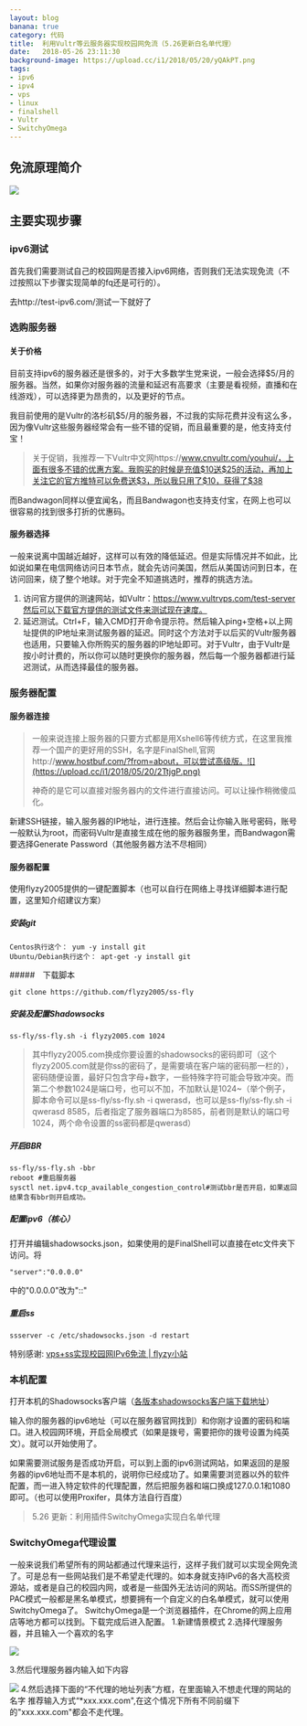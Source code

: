 ```yaml
---
layout: blog
banana: true
category: 代码
title:  利用Vultr等云服务器实现校园网免流（5.26更新白名单代理）
date:   2018-05-26 23:11:30
background-image: https://upload.cc/i1/2018/05/20/yQAkPT.png
tags:
- ipv6
- ipv4
- vps
- linux
- finalshell
- Vultr
- SwitchyOmega
---
```

##  免流原理简介
![](https://upload.cc/i1/2018/05/20/UqNdoM.jpg)

## 主要实现步骤

### ipv6测试

首先我们需要测试自己的校园网是否接入ipv6网络，否则我们无法实现免流（不过按照以下步骤实现简单的fq还是可行的）。

去http://test-ipv6.com/测试一下就好了

### 选购服务器

#### 关于价格

目前支持ipv6的服务器还是很多的，对于大多数学生党来说，一般会选择$5/月的服务器。当然，如果你对服务器的流量和延迟有高要求（主要是看视频，直播和在线游戏），可以选择更为昂贵的，以及更好的节点。

我目前使用的是Vultr的洛杉矶$5/月的服务器，不过我的实际花费并没有这么多，因为像Vultr这些服务器经常会有一些不错的促销，而且最重要的是，他支持支付宝！

> 关于促销，我推荐一下Vultr中文网https://www.cnvultr.com/youhui/，上面有很多不错的优惠方案。我购买的时候是充值$10送$25的活动，再加上关注它的官方推特可以免费送$3，所以我只用了$10，获得了$38

而Bandwagon同样以便宜闻名，而且Bandwagon也支持支付宝，在网上也可以很容易的找到很多打折的优惠码。

####  服务器选择

一般来说离中国越近越好，这样可以有效的降低延迟。但是实际情况并不如此，比如说如果在电信网络访问日本节点，就会先访问美国，然后从美国访问到日本，在访问回来，绕了整个地球。对于完全不知道挑选时，推荐的挑选方法。

1. 访问官方提供的测速网站，如Vultr：https://www.vultrvps.com/test-server然后可以下载官方提供的测试文件来测试现在速度。
2. 延迟测试。Ctrl+F，输入CMD打开命令提示符。然后输入ping+空格+以上网址提供的IP地址来测试服务器的延迟。同时这个方法对于以后买的Vultr服务器也适用，只要输入你所购买的服务器的IP地址即可。对于Vultr，由于Vultr是按小时计费的，所以你可以随时更换你的服务器，然后每一个服务器都进行延迟测试，从而选择最佳的服务器。

### 服务器配置
#### 服务器连接

> 一般来说连接上服务器的只要方式都是用Xshell6等传统方式，在这里我推荐一个国产的更好用的SSH，名字是FinalShell,官网http://www.hostbuf.com/?from=about，可以尝试高级版。![](https://upload.cc/i1/2018/05/20/2TtjgP.png)
>
> 神奇的是它可以直接对服务器内的文件进行直接访问。可以让操作稍微傻瓜化。

新建SSH链接，输入服务器的IP地址，进行连接。然后会让你输入账号密码，账号一般默认为root，而密码Vultr是直接生成在他的服务器服务里，而Bandwagon需要选择Generate Password（其他服务器方法不尽相同）

#### 服务器配置

使用flyzy2005提供的一键配置脚本（也可以自行在网络上寻找详细脚本进行配置，这里知介绍建议方案）

##### 安装git

```
Centos执行这个： yum -y install git
Ubuntu/Debian执行这个： apt-get -y install git
```

#####　下载脚本

```
git clone https://github.com/flyzy2005/ss-fly
```

#####  安装及配置Shadowsocks

```
ss-fly/ss-fly.sh -i flyzy2005.com 1024
```
>其中flyzy2005.com换成你要设置的shadowsocks的密码即可（这个flyzy2005.com就是你ss的密码了，是需要填在客户端的密码那一栏的），密码随便设置，最好只包含字母+数字，一些特殊字符可能会导致冲突。而第二个参数1024是端口号，也可以不加，不加默认是1024~（举个例子，脚本命令可以是ss-fly/ss-fly.sh -i qwerasd，也可以是ss-fly/ss-fly.sh -i qwerasd 8585，后者指定了服务器端口为8585，前者则是默认的端口号1024，两个命令设置的ss密码都是qwerasd）


#####  开启BBR

```
ss-fly/ss-fly.sh -bbr
reboot #重启服务器
sysctl net.ipv4.tcp_available_congestion_control#测试bbr是否开启，如果返回结果含有bbr则开启成功。
```

#####  配置ipv6（核心）

打开并编辑shadowsocks.json，如果使用的是FinalShell可以直接在etc文件夹下访问。将

```
"server":"0.0.0.0"
```

中的"0.0.0.0"改为"::"

#####  重启ss

```
ssserver -c /etc/shadowsocks.json -d restart
```

特别感谢: [vps+ss实现校园网IPv6免流 | flyzy小站](https://www.flyzy2005.com/tech/ss-ipv6-no-traffic/) 

### 本机配置
打开本机的Shadowsocks客户端（[各版本shadowsocks客户端下载地址](https://www.flyzy2005.com/fan-qiang/shadowsocks/ss-clients-download/)）

输入你的服务器的ipv6地址（可以在服务器官网找到）和你刚才设置的密码和端口。进入校园网环境，开启全局模式（如果是拨号，需要把你的拨号设置为纯英文）。就可以开始使用了。

如果需要测试服务是否成功开启，可以到上面的ipv6测试网站，如果返回的是服务器的ipv6地址而不是本机的，说明你已经成功了。如果需要浏览器以外的软件配置，而一进入特定软件的代理配置，然后把服务器和端口换成127.0.0.1和1080即可。（也可以使用Proxifer，具体方法自行百度）

> 5.26 更新：利用插件SwitchyOmega实现白名单代理

### SwitchyOmega代理设置
一般来说我们希望所有的网站都通过代理来运行，这样子我们就可以实现全网免流了。可是总有一些网站我们是不希望走代理的。如本身就支持IPv6的各大高校资源站，或者是自己的校园内网，或者是一些国外无法访问的网站。而SS所提供的PAC模式一般都是黑名单模式，想要拥有一个自定义的白名单模式，就可以使用SwitchyOmega了。
SwitchyOmega是一个浏览器插件，在Chrome的网上应用店等地方都可以找到。下载完成后进入配置。
1.新建情景模式
2.选择代理服务器，并且输入一个喜欢的名字

![](https://upload.cc/i1/2018/05/26/Nu1P24.png)

3.然后代理服务器内输入如下内容

![](https://upload.cc/i1/2018/05/26/d4fy2Y.png)
4.然后选择下面的“不代理的地址列表”方框，在里面输入不想走代理的网站的名字
推荐输入方式“*xxx.xxx.com",在这个情况下所有不同前缀下的"xxx.xxx.com"都会不走代理。
